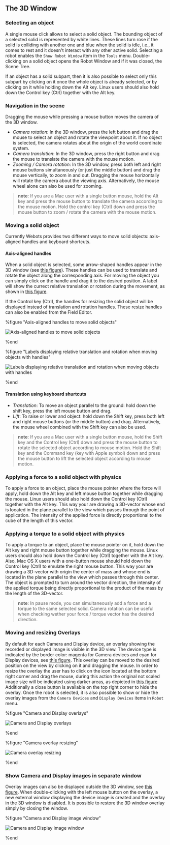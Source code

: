 ## The 3D Window

### Selecting an object

A single mouse click allows to select a solid object. The bounding object of a
selected solid is represented by white lines. These lines turn rose if the solid
is colliding with another one and blue when the solid is idle, i.e., it comes to
rest and it doesn't interact with any other active solid. Selecting a robot
enables the `Show Robot Window` item in the `Tools` menu. Double-clicking on a
solid object opens the Robot Window and if it was closed, the Scene Tree.

If an object has a solid subpart, then it is also possible to select only this
subpart by clicking on it once the whole object is already selected, or by
clicking on it while holding down the Alt key. Linux users should also hold down
the Control key (Ctrl) together with the Alt key.

### Navigation in the scene

Dragging the mouse while pressing a mouse button moves the camera of the 3D
window.

- *Camera rotation*: In the 3D window, press the left button and drag the mouse to
select an object and rotate the viewpoint about it. If no object is selected,
the camera rotates about the origin of the world coordinate system.
- *Camera translation*: In the 3D window, press the right button and drag the
mouse to translate the camera with the mouse motion.
- *Zooming / Camera rotation*: In the 3D window, press both left and right mouse
buttons simultaneously (or just the middle button) and drag the mouse
vertically, to zoom in and out. Dragging the mouse horizontally will rotate the
camera about the viewing axis. Alternatively, the mouse wheel alone can also be
used for zooming.

> **note**:
If you are a Mac user with a single button mouse, hold the Alt key and press the
mouse button to translate the camera according to the mouse motion. Hold the
control key (Ctrl) down and press the mouse button to zoom / rotate the camera
with the mouse motion.

### Moving a solid object

Currently Webots provides two different ways to move solid objects: axis-aligned
handles and keyboard shortcuts.

#### Axis-aligned handles

When a solid object is selected, some arrow-shaped handles appear in the 3D
window (see [this figure](#axis-aligned-handles-to-move-solid-objects)). These
handles can be used to translate and rotate the object along the corresponding
axis. For moving the object you can simply click on the handle and drag it to
the desired position. A label will show the currect relative translation or
rotation during the movement, as shown in [this
figure](#labels-displaying-relative-translation-and-rotation-when-moving-objects-with-handles).

If the Control key (Ctrl), the handles for resizing the solid object will be
displayed instead of translation and rotation handles. These resize handles can
also be enabled from the Field Editor.

%figure "Axis-aligned handles to move solid objects"

![Axis-aligned handles to move solid objects](images/manipulators.png)

%end

%figure "Labels displaying relative translation and rotation when moving objects with handles"

![Labels displaying relative translation and rotation when moving objects with handles](images/manipulators_label.png)

%end

#### Translation using keyboard shurtcuts

- *Translation*: To move an object parallel to the ground: hold down the shift
key, press the left mouse button and drag.
- *Lift*: To raise or lower and object: hold down the Shift key, press both left
and right mouse buttons (or the middle button) and drag. Alternatively, the
mouse wheel combined with the Shift key can also be used.

> **note**:
If you are a Mac user with a single button mouse, hold the Shift key and the
Control key (Ctrl) down and press the mouse button to rotate the selected object
according to mouse motion. Hold the Shift key and the Command key (key with
Apple symbol) down and press the mouse button to lift the selected object
according to mouse motion.

### Applying a force to a solid object with physics

To apply a force to an object, place the mouse pointer where the force will
apply, hold down the Alt key and left mouse button together while dragging the
mouse. Linux users should also hold down the Control key (Ctrl) together with
the Alt key. This way your are drawing a 3D-vector whose end is located in the
plane parallel to the view which passes through the point of application. The
intensity of the applied force is directly proportional to the cube of the
length of this vector.

### Applying a torque to a solid object with physics

To apply a torque to an object, place the mouse pointer on it, hold down the Alt
key and right mouse button together while dragging the mouse. Linux users should
also hold down the Control key (Ctrl) together with the Alt key. Also, Mac OS X
users with a one-button mouse should hold down the Control key (Ctrl) to emulate
the right mouse button. This way your are drawing a 3D-vector with origin the
center of mass and whose end is located in the plane parallel to the view which
passes through this center. The object is prompted to turn around the vector
direction, the intensity of the applied torque being directly proportional to
the product of the mass by the length of the 3D-vector.

> **note**:
In pause mode, you can simultaneously add a force and a torque to the same
selected solid. Camera rotation can be useful when checking wether your force /
torque vector has the desired direction.

### Moving and resizing Overlays

By default for each Camera and Display device, an overlay showing the recorded
or displayed image is visible in the 3D view. The device type is indicated by
the border color: magenta for Camera devices and cyan for Display devices, see
[this figure](#camera-and-display-overlays). This overlay can be moved to the
desired position on the view by clicking on it and dragging the mouse. In order
to resize the overlay the user has to click on the icon located at the bottom
right corner and drag the mouse, during this action the original not scaled
image size will be indicated using darker areas, as depicted in [this
figure](#camera-overlay-resizing) Additionally a close button is available on
the top right corner to hide the overlay. Once the robot is selected, it is also
possible to show or hide the overlay images from the `Camera Devices` and
`Display Devices` items in `Robot` menu.

%figure "Camera and Display overlays"

![Camera and Display overlays](images/overlay.png)

%end

%figure "Camera overlay resizing"

![Camera overlay resizing](images/overlay_resize.png)

%end

### Show Camera and Display images in separate window

Overlay images can also be displayed outside the 3D window, see [this
figure](#camera-and-display-image-window). When double-clicking with the left
mouse button on the overlay, a new external window displaying the device image
is created and the overlay in the 3D window is disabled. It is possible to
restore the 3D window overlay simply by closing the window.

%figure "Camera and Display image window"

![Camera and Display image window](images/rendering_device_window.png)

%end

